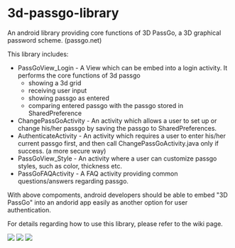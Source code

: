 # 3d-passgo-library
An android library providing core functions of 3D PassGo, a 3D graphical password scheme. (passgo.net)

This library includes:

* PassGoView_Login - A View which can be embed into a login activity. It performs the core functions of 3d passgo
  * showing a 3d grid
  * receiving user input
  * showing passgo as entered
  * comparing entered passgo with the passgo stored in SharedPreference
* ChangePassGoActivity - An activity which allows a user to set up or change his/her passgo by saving the passgo to SharedPreferences.
* AuthenticateActivity - An activity which requires a user to enter his/her current passgo first, and then call ChangePassGoActivity.java only if success. (a more secure way)
* PassGoView_Style - An activity where a user can customize passgo styles, such as color, thickness etc.
* PassGoFAQActivity - A FAQ activity providing common questions/answers regarding passgo.

With above compoments, android developers should be able to embed "3D PassGo" into an andorid app easily as another option for user authentication. 

For details regarding how to use this library, please refer to the wiki page.

![](https://github.com/3d-passgo/3d-passgo-library-android/blob/master/images/p_login.jpg)     ![](https://github.com/3d-passgo/3d-passgo-library-android/blob/master/images/p_style.jpg)     ![](https://github.com/3d-passgo/3d-passgo-library-android/blob/master/images/p_gridsize.jpg)  
